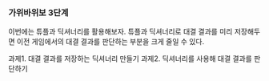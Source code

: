 ### 가위바위보 3단계


이번에는 튜플과 딕셔너리를 활용해보자. 
튜플과 딕셔너리로 대결 결과를 미리 저장해두면 이전 게임에서의 대결 결과를 판단하는 부분을 크게 줄일 수 있다. 

과제1. 대결 결과를 저장하는 딕셔너리 만들기
과제2. 딕셔너리를 사용해 대결 결과를 판단하기


``` py



```
